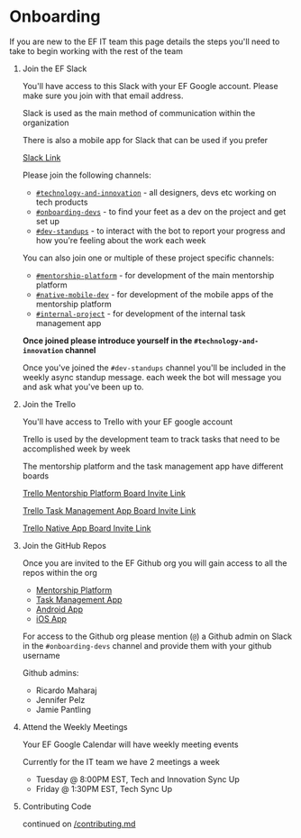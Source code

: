 # Onboarding

If you are new to the EF IT team this page details the steps you'll need to take to begin working with the rest of the team

1. Join the EF Slack

   You'll have access to this Slack with your EF Google account. Please make sure you join with that email address.

   Slack is used as the main method of communication within the organization

   There is also a mobile app for Slack that can be used if you prefer

   [Slack Link](https://join.slack.com/t/empowered-futures/shared_invite/zt-1hxgpij6a-J93vroAa9AfuHZhc4UZGog)

   Please join the following channels:

   - [`#technology-and-innovation`](https://empowered-futures.slack.com/archives/C02F9BRQ3LL) - all designers, devs etc working on tech products
   - [`#onboarding-devs`](https://empowered-futures.slack.com/archives/C04NZJN9C6Q) - to find your feet as a dev on the project and get set up
   - [`#dev-standups`](https://empowered-futures.slack.com/archives/C054DRLUNKC) - to interact with the bot to report your progress and how you're feeling about the work each week

   You can also join one or multiple of these project specific channels:

   - [`#mentorship-platform`](https://empowered-futures.slack.com/archives/C04219RQTP1) - for development of the main mentorship platform
   - [`#native-mobile-dev`](https://empowered-futures.slack.com/archives/C05TMNZ4LUX) - for development of the mobile apps of the mentorship platform
   - [`#internal-project`](https://empowered-futures.slack.com/archives/C04FFB45W5Q) - for development of the internal task management app

   **Once joined please introduce yourself in the `#technology-and-innovation` channel**

   Once you've joined the `#dev-standups` channel you'll be included in the weekly async standup message. each week the bot will message you and ask what you've been up to.

1. Join the Trello

   You'll have access to Trello with your EF google account

   Trello is used by the development team to track tasks that need to be accomplished week by week

   The mentorship platform and the task management app have different boards

   [Trello Mentorship Platform Board Invite Link](https://trello.com/invite/b/U4Hb1AED/ATTIb3604045753fc7673e72cf433206e9fa6F59D76E/mentorship-platform)

   [Trello Task Management App Board Invite Link](https://trello.com/invite/b/eTfU1pUA/ATTIedd9406c37d6ec6a3e0b61d859dcdc19F554C18A/task-management-app)

   [Trello Native App Board Invite Link](https://trello.com/invite/b/Iltz5N6c/ATTIc5d2496e6240b900a0ea7783d03f6e20242AE81F/native-apps)

1. Join the GitHub Repos

   Once you are invited to the EF Github org you will gain access to all the repos within the org

   - [Mentorship Platform](https://github.com/empoweredfutures/mentorship-platform)
   - [Task Management App](https://github.com/empoweredfutures/internalFE)
   - [Android App](https://github.com/empoweredfutures/mentorship-platform-android)
   - [iOS App](https://github.com/empoweredfutures/mentorship-platform-ios)

   For access to the Github org please mention (`@`) a Github admin on Slack in the `#onboarding-devs` channel and provide them with your github username

   Github admins:

   - Ricardo Maharaj
   - Jennifer Pelz
   - Jamie Pantling

1. Attend the Weekly Meetings

   Your EF Google Calendar will have weekly meeting events

   Currently for the IT team we have 2 meetings a week

   - Tuesday @ 8:00PM EST, Tech and Innovation Sync Up
   - Friday @ 1:30PM EST, Tech Sync Up

1. Contributing Code

   continued on [/contributing.md](/contributing.md)
